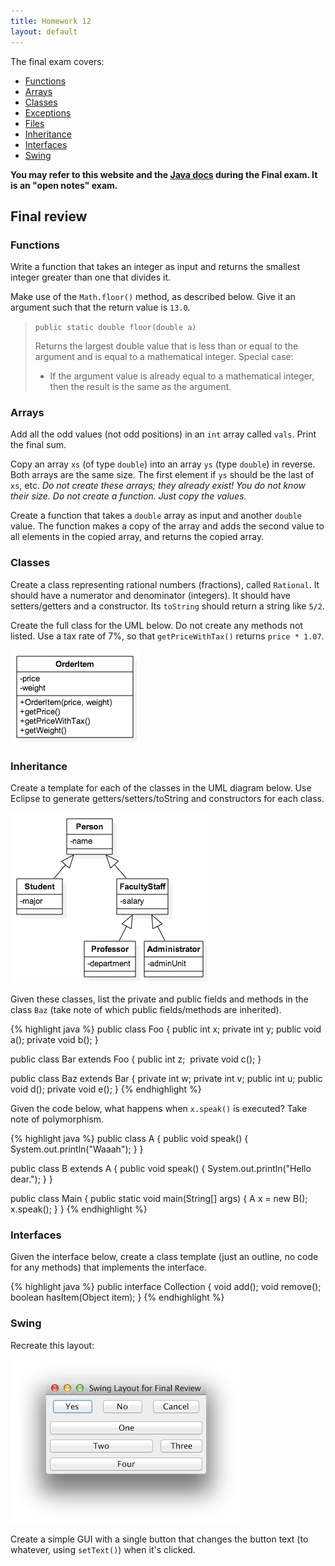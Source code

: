 ```yaml
---
title: Homework 12
layout: default
---
```


The final exam covers:

- [Functions](/lecture/functions.html)
- [Arrays](/lecture/arrays.html)
- [Classes](/lecture/classes.html)
- [Exceptions](/lecture/exceptions.html)
- [Files](/lecture/files.html)
- [Inheritance](/lecture/inheritance.html)
- [Interfaces](/lecture/interfaces.html)
- [Swing](/lecture/swing.html)

**You may refer to this website and the [Java docs](http://docs.oracle.com/javase/7/docs/api/allclasses-noframe.html) during the Final exam. It is an "open notes" exam.**

## Final review

### Functions

Write a function that takes an integer as input and returns the smallest integer greater than one that divides it.

Make use of the `Math.floor()` method, as described below. Give it an argument such that the return value is `13.0`.

> `public static double floor(double a)`
>
> Returns the largest double value that is less than or equal to the argument and is equal to a mathematical integer. Special case:
> 
> - If the argument value is already equal to a mathematical integer, then the result is the same as the argument. 

### Arrays

Add all the odd values (not odd positions) in an `int` array called `vals`. Print the final sum.

Copy an array `xs` (of type `double`) into an array `ys` (type `double`) in reverse. Both arrays are the same size. The first element if `ys` should be the last of `xs`, etc. *Do not create these arrays; they already exist! You do not know their size. Do not create a function. Just copy the values.*

Create a function that takes a `double` array as input and another `double` value. The function makes a copy of the array and adds the second value to all elements in the copied array, and returns the copied array.

### Classes

Create a class representing rational numbers (fractions), called `Rational`. It should have a numerator and denominator (integers). It should have setters/getters and a constructor. Its `toString` should return a string like `5/2`.

Create the full class for the UML below. Do not create any methods not listed. Use a tax rate of 7%, so that `getPriceWithTax()` returns `price * 1.07`.

![OrderItem](/images/orderitem.png)

### Inheritance

Create a template for each of the classes in the UML diagram below. Use Eclipse to generate getters/setters/toString and constructors for each class.

![Persons, students, etc.](/images/person-faculty-staff.png)

Given these classes, list the private and public fields and methods in the class `Baz` (take note of which public fields/methods are inherited).

{% highlight java %}
public class Foo {
  public int x;
  private int y;
  public void a();
  private void b();
}

public class Bar extends Foo {
  public int z;   private void c();
}

public class Baz extends Bar {
  private int w;
  private int v;
  public int u;
  public void d();
  private void e();
}
{% endhighlight %}

Given the code below, what happens when `x.speak()` is executed? Take note of polymorphism.

{% highlight java %}
public class A {
  public void speak() {
    System.out.println("Waaah");
  }
}

public class B extends A {
  public void speak() {
    System.out.println("Hello dear.");
  }
}

public class Main {
  public static void main(String[] args) {
    A x = new B();
    x.speak();
  }
}
{% endhighlight %}

### Interfaces

Given the interface below, create a class template (just an outline, no code for any methods) that implements the interface.

{% highlight java %}
public interface Collection {
  void add();
  void remove();
  boolean hasItem(Object item);
}
{% endhighlight %}

### Swing

Recreate this layout:

![Swing layout](/images/swing-layout-final-review.png)

Create a simple GUI with a single button that changes the button text (to whatever, using `setText()`) when it's clicked.

